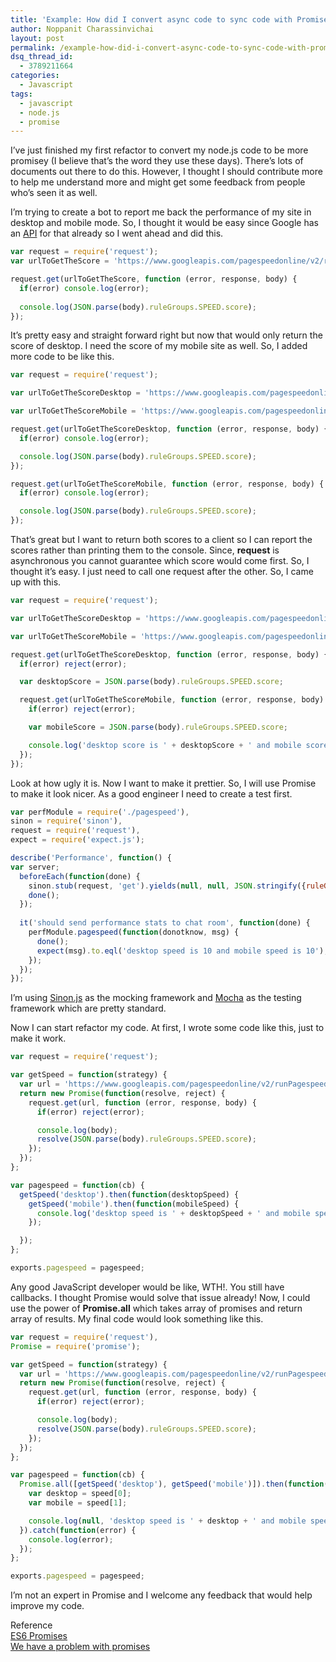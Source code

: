 ```yaml
---
title: 'Example: How did I convert async code to sync code with Promise.'
author: Noppanit Charassinvichai
layout: post
permalink: /example-how-did-i-convert-async-code-to-sync-code-with-promise/
dsq_thread_id:
  - 3789211664
categories:
  - Javascript
tags:
  - javascript
  - node.js
  - promise
---
```

I&#8217;ve just finished my first refactor to convert my node.js code to be more promisey (I believe that&#8217;s the word they use these days). There&#8217;s lots of documents out there to do this. However, I thought I should contribute more to help me understand more and might get some feedback from people who&#8217;s seen it as well.

I&#8217;m trying to create a bot to report me back the performance of my site in desktop and mobile mode. So, I thought it would be easy since Google has an [API][1] for that already so I went ahead and did this.

``` javascript
var request = require('request');
var urlToGetTheScore = 'https://www.googleapis.com/pagespeedonline/v2/runPagespeed?url=http://www.noppanit.com&amp;strategy=desktop&amp;fields=ruleGroups'

request.get(urlToGetTheScore, function (error, response, body) {
  if(error) console.log(error);
  
  console.log(JSON.parse(body).ruleGroups.SPEED.score);
});
```

It&#8217;s pretty easy and straight forward right but now that would only return the score of desktop. I need the score of my mobile site as well. So, I added more code to be like this.

``` javascript
var request = require('request');

var urlToGetTheScoreDesktop = 'https://www.googleapis.com/pagespeedonline/v2/runPagespeed?url=http://www.noppanit.com&amp;strategy=desktop&amp;fields=ruleGroups'

var urlToGetTheScoreMobile = 'https://www.googleapis.com/pagespeedonline/v2/runPagespeed?url=http://www.noppanit.com&amp;strategy=mobile&amp;fields=ruleGroups'

request.get(urlToGetTheScoreDesktop, function (error, response, body) {
  if(error) console.log(error);

  console.log(JSON.parse(body).ruleGroups.SPEED.score);
});

request.get(urlToGetTheScoreMobile, function (error, response, body) {
  if(error) console.log(error);

  console.log(JSON.parse(body).ruleGroups.SPEED.score);
});
```

That&#8217;s great but I want to return both scores to a client so I can report the scores rather than printing them to the console. Since, **request** is asynchronous you cannot guarantee which score would come first. So, I thought it&#8217;s easy. I just need to call one request after the other. So, I came up with this.

``` javascript
var request = require('request');

var urlToGetTheScoreDesktop = 'https://www.googleapis.com/pagespeedonline/v2/runPagespeed?url=http://www.noppanit.com&amp;strategy=desktop&amp;fields=ruleGroups'

var urlToGetTheScoreMobile = 'https://www.googleapis.com/pagespeedonline/v2/runPagespeed?url=http://www.noppanit.com&amp;strategy=mobile&amp;fields=ruleGroups'

request.get(urlToGetTheScoreDesktop, function (error, response, body) {
  if(error) reject(error);

  var desktopScore = JSON.parse(body).ruleGroups.SPEED.score;

  request.get(urlToGetTheScoreMobile, function (error, response, body) {
    if(error) reject(error);

    var mobileScore = JSON.parse(body).ruleGroups.SPEED.score;

    console.log('desktop score is ' + desktopScore + ' and mobile score is ' + mobileScore);
  });
});
```

Look at how ugly it is. Now I want to make it prettier. So, I will use Promise to make it look nicer. As a good engineer I need to create a test first.

``` javascript
var perfModule = require('./pagespeed'),
sinon = require('sinon'),
request = require('request'),
expect = require('expect.js');

describe('Performance', function() {
var server;
  beforeEach(function(done) {
    sinon.stub(request, 'get').yields(null, null, JSON.stringify({ruleGroups : { SPEED: {score:10}} }));
    done();
  });
  
  it('should send performance stats to chat room', function(done) {
    perfModule.pagespeed(function(donotknow, msg) {
      done();
      expect(msg).to.eql('desktop speed is 10 and mobile speed is 10');
    });
  });
});
```

I&#8217;m using [Sinon.js][2] as the mocking framework and [Mocha][3] as the testing framework which are pretty standard.

Now I can start refactor my code. At first, I wrote some code like this, just to make it work.

``` javascript
var request = require('request');

var getSpeed = function(strategy) {
  var url = 'https://www.googleapis.com/pagespeedonline/v2/runPagespeed?url=http://www.noppanit.com&amp;strategy='+ strategy + '&amp;fields=ruleGroups'
  return new Promise(function(resolve, reject) {
    request.get(url, function (error, response, body) {
      if(error) reject(error);

      console.log(body);
      resolve(JSON.parse(body).ruleGroups.SPEED.score);
    });
  });
};

var pagespeed = function(cb) {
  getSpeed('desktop').then(function(desktopSpeed) {
    getSpeed('mobile').then(function(mobileSpeed) {
      console.log('desktop speed is ' + desktopSpeed + ' and mobile speed is ' + mobileSpeed);
    });

  });
};

exports.pagespeed = pagespeed;
```

Any good JavaScript developer would be like, WTH!. You still have callbacks. I thought Promise would solve that issue already! Now, I could use the power of **Promise.all** which takes array of promises and return array of results. My final code would look something like this.

``` javascript
var request = require('request'),
Promise = require('promise');

var getSpeed = function(strategy) {
  var url = 'https://www.googleapis.com/pagespeedonline/v2/runPagespeed?url=http%3A%2F%2Ffusion.net&amp;strategy='+ strategy + '&amp;fields=ruleGroups'
  return new Promise(function(resolve, reject) {
    request.get(url, function (error, response, body) {
      if(error) reject(error);

      console.log(body);
      resolve(JSON.parse(body).ruleGroups.SPEED.score);
    });
  });
};

var pagespeed = function(cb) {
  Promise.all([getSpeed('desktop'), getSpeed('mobile')]).then(function(speed) {
    var desktop = speed[0];
    var mobile = speed[1];

    console.log(null, 'desktop speed is ' + desktop + ' and mobile speed is ' + mobile);
  }).catch(function(error) {
    console.log(error);
  });
};

exports.pagespeed = pagespeed;
```

I&#8217;m not an expert in Promise and I welcome any feedback that would help improve my code.

Reference  
[ES6 Promises][4]  
[We have a problem with promises][5]

 [1]: https://developers.google.com/speed/docs/insights/v2/getting-started
 [2]: http://sinonjs.org/
 [3]: http://mochajs.org/
 [4]: http://www.html5rocks.com/en/tutorials/es6/promises/
 [5]: http://pouchdb.com/2015/05/18/we-have-a-problem-with-promises.html
